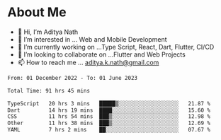 # About Me

- 👋 Hi, I’m Aditya Nath
- 👀 I’m interested in ... Web and Mobile Development
- 🌱 I’m currently working on ...Type Script, React, Dart, Flutter, CI/CD
- 💞️ I’m looking to collaborate on ...Flutter and Web Projects
- 📫 How to reach me ... aditya.k.nath@gmail.com

<!--START_SECTION:waka-->

```txt
From: 01 December 2022 - To: 01 June 2023

Total Time: 91 hrs 45 mins

TypeScript   20 hrs 3 mins   █████▒░░░░░░░░░░░░░░░░░░░   21.87 %
Dart         14 hrs 19 mins  ████░░░░░░░░░░░░░░░░░░░░░   15.60 %
CSS          11 hrs 54 mins  ███▒░░░░░░░░░░░░░░░░░░░░░   12.98 %
Other        11 hrs 38 mins  ███▒░░░░░░░░░░░░░░░░░░░░░   12.69 %
YAML         7 hrs 2 mins    ██░░░░░░░░░░░░░░░░░░░░░░░   07.67 %
```

<!--END_SECTION:waka-->

<!---
kronosking007/kronosking007 is a ✨ special ✨ repository because its `README.md` (this file) appears on your GitHub profile.
You can click the Preview link to take a look at your changes.
--->
